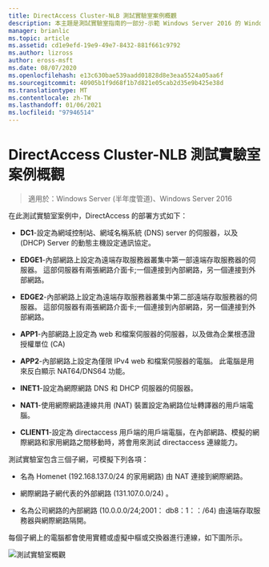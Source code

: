 ```yaml
---
title: DirectAccess Cluster-NLB 測試實驗室案例概觀
description: 本主題是測試實驗室指南的一部分-示範 Windows Server 2016 的 Windows NLB 叢集中的 DirectAccess
manager: brianlic
ms.topic: article
ms.assetid: cd1e9efd-19e9-49e7-8432-881f661c9792
ms.author: lizross
author: eross-msft
ms.date: 08/07/2020
ms.openlocfilehash: e13c630bae539aadd01828d8e3eaa5524a05aa6f
ms.sourcegitcommit: 40905b1f9d68f1b7d821e05cab2d35e9b425e38d
ms.translationtype: MT
ms.contentlocale: zh-TW
ms.lasthandoff: 01/06/2021
ms.locfileid: "97946514"
---
```

# <a name="overview-of-the-directaccess-cluster-nlb-test-lab-scenario"></a>DirectAccess Cluster-NLB 測試實驗室案例概觀

>適用於：Windows Server (半年度管道)、Windows Server 2016

在此測試實驗室案例中，DirectAccess 的部署方式如下：

-   **DC1**-設定為網域控制站、網域名稱系統 (DNS) server 的伺服器，以及 (DHCP) Server 的動態主機設定通訊協定。

-   **EDGE1**-內部網路上設定為遠端存取服務器叢集中第一部遠端存取服務器的伺服器。 這部伺服器有兩張網路介面卡;一個連接到內部網路，另一個連接到外部網路。

-   **EDGE2**-內部網路上設定為遠端存取服務器叢集中第二部遠端存取服務器的伺服器。 這部伺服器有兩張網路介面卡;一個連接到內部網路，另一個連接到外部網路。

-   **APP1**-內部網路上設定為 web 和檔案伺服器的伺服器，以及做為企業根憑證授權單位 (CA) 

-   **APP2**-內部網路上設定為僅限 IPv4 web 和檔案伺服器的電腦。 此電腦是用來反白顯示 NAT64/DNS64 功能。

-   **INET1**-設定為網際網路 DNS 和 DHCP 伺服器的伺服器。

-   **NAT1**-使用網際網路連線共用 (NAT) 裝置設定為網路位址轉譯器的用戶端電腦。

-   **CLIENT1**-設定為 directaccess 用戶端的用戶端電腦，在內部網路、模擬的網際網路和家用網路之間移動時，將會用來測試 directaccess 連線能力。

測試實驗室包含三個子網，可模擬下列各項：

-   名為 Homenet (192.168.137.0/24 的家用網路) 由 NAT 連接到網際網路。

-   網際網路子網代表的外部網路 (131.107.0.0/24) 。

-   名為公司網路的內部網路 (10.0.0.0/24;2001： db8：1：：/64) 由遠端存取服務器與網際網路隔開。

每個子網上的電腦都會使用實體或虛擬中樞或交換器進行連線，如下圖所示。

![測試實驗室概觀](../../../media/Overview-of-the-Test-Lab-Scenario_5/TLG_DA_Cluster.png)



